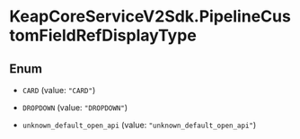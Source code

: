 # KeapCoreServiceV2Sdk.PipelineCustomFieldRefDisplayType

## Enum


* `CARD` (value: `"CARD"`)

* `DROPDOWN` (value: `"DROPDOWN"`)

* `unknown_default_open_api` (value: `"unknown_default_open_api"`)


